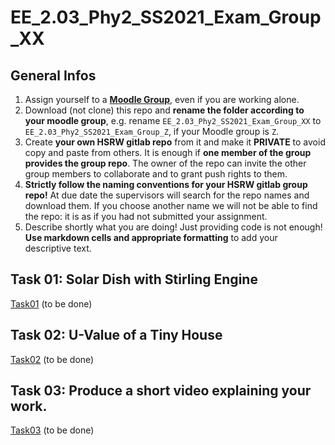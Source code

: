 # EE_2.03_Phy2_SS2021_Exam_Group_XX

## General Infos

1. Assign yourself to a [**Moodle Group**](https://moodle.hochschule-rhein-waal.de/mod/choicegroup/view.php?id=310860), even if you are working alone.
1. Download (not clone) this repo and **rename the folder according to your moodle group**, e.g. rename `EE_2.03_Phy2_SS2021_Exam_Group_XX` to `EE_2.03_Phy2_SS2021_Exam_Group_Z`, if your Moodle group is `Z`. 
1. Create **your own HSRW gitlab repo** from it and make it **PRIVATE** to avoid copy and paste from others. It is enough if **one member of the group provides the group repo**. The owner of the repo can invite the other group members to collaborate and to grant push rights to them.
1. **Strictly follow the naming conventions for your HSRW gitlab group repo!** At due date the supervisors will search for the repo names and download them. If you choose another name we will not be able to find the repo: it is as if you had not submitted your assignment.
1. Describe shortly what you are doing! Just providing code is not enough! **Use markdown cells and appropriate formatting** to add your descriptive text.  

## Task 01: Solar Dish with Stirling Engine

[Task01](Task01/README.md) (to be done)

## Task 02: U-Value of a Tiny House

[Task02](Task02/README.md) (to be done)

## Task 03: Produce a short video explaining your work.

[Task03](Task03/README.md) (to be done)



